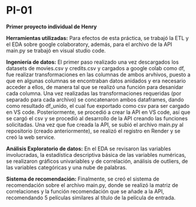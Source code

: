 # PI-01
**Primer proyecto individual de Henry**

**Herramientas utilizadas:**
Para efectos de esta práctica, se trabajó la ETL y el EDA sobre google colaboratory, además, para el archivo de la API main.py se trabajó en visual studio code.

**Ingeniería de datos:**
El primer paso realizado una vez descargados los datasets de movies.csv y credits.csv y cargados a google colab como df, fue realizar transformaciones en las columnas de ambos arvhivos, puesto a que en algunas columnas se encontraban datos anidados y era necesario acceder a ellos, de manera tal que se realizó una función para desanidar cada columna.
Una vez realizadas las transformaciones requeridas (por separado para cada archivo) se concatenaron ambos dataframes, dando como resultado df_unido, el cual fue exportado como csv para ser cargado en VS code.
Posteriormente, se procedió a crear la API en VS code, así que se cargó el csv y se procedió al desarrollo de la API creando las funciones solicitadas.
Una vez que fue creada la API, se subió el archivo main.py al repositorio (creado anteriormente), se realizó el registro en Render y se creó la web service.

**Análisis Exploratorio de datos:**
En el EDA se revisaron las variables involucradas, la estadística descriptiva básica de las variables numéricas, se realizaron gráficos univariables y de correlación, análisis de outliers, de las variables categóricas y una nube de palabras.

**Sistema de recomendación:**
Finalmente, se creó el sistema de recomendación sobre el archivo main.py, donde se realizó la matriz de correlaciones y la función recomendación que se añade a la API, recomendando 5 películas similares al título de la película de entrada.
